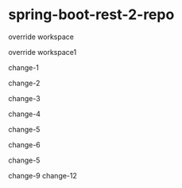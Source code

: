 # spring-boot-rest-2-repo

override workspace

override workspace1


change-1

change-2

change-3

change-4

change-5

change-6


change-5

change-9
change-12
